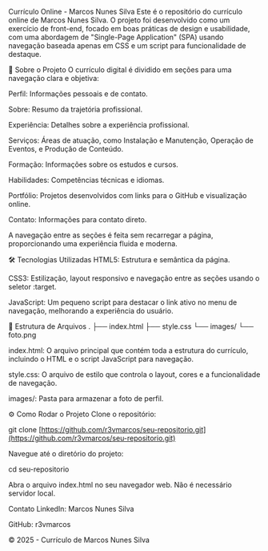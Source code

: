 Currículo Online - Marcos Nunes Silva
Este é o repositório do currículo online de Marcos Nunes Silva. O projeto foi desenvolvido como um exercício de front-end, focado em boas práticas de design e usabilidade, com uma abordagem de "Single-Page Application" (SPA) usando navegação baseada apenas em CSS e um script para funcionalidade de destaque.

🚀 Sobre o Projeto
O currículo digital é dividido em seções para uma navegação clara e objetiva:

Perfil: Informações pessoais e de contato.

Sobre: Resumo da trajetória profissional.

Experiência: Detalhes sobre a experiência profissional.

Serviços: Áreas de atuação, como Instalação e Manutenção, Operação de Eventos, e Produção de Conteúdo.

Formação: Informações sobre os estudos e cursos.

Habilidades: Competências técnicas e idiomas.

Portfólio: Projetos desenvolvidos com links para o GitHub e visualização online.

Contato: Informações para contato direto.

A navegação entre as seções é feita sem recarregar a página, proporcionando uma experiência fluida e moderna.

🛠️ Tecnologias Utilizadas
HTML5: Estrutura e semântica da página.

CSS3: Estilização, layout responsivo e navegação entre as seções usando o seletor :target.

JavaScript: Um pequeno script para destacar o link ativo no menu de navegação, melhorando a experiência do usuário.

📁 Estrutura de Arquivos
.
├── index.html
├── style.css
└── images/
    └── foto.png

index.html: O arquivo principal que contém toda a estrutura do currículo, incluindo o HTML e o script JavaScript para navegação.

style.css: O arquivo de estilo que controla o layout, cores e a funcionalidade de navegação.

images/: Pasta para armazenar a foto de perfil.

⚙️ Como Rodar o Projeto
Clone o repositório:

git clone [https://github.com/r3vmarcos/seu-repositorio.git](https://github.com/r3vmarcos/seu-repositorio.git)

Navegue até o diretório do projeto:

cd seu-repositorio

Abra o arquivo index.html no seu navegador web. Não é necessário servidor local.

Contato
LinkedIn: Marcos Nunes Silva

GitHub: r3vmarcos

© 2025 - Currículo de Marcos Nunes Silva
